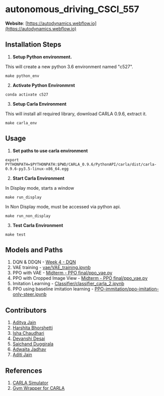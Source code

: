 # autonomous_driving_CSCI_557

**Website**: [https://autodynamics.webflow.io](https://autodynamics.webflow.io) 

## Installation Steps
1. **Setup Python environment.** 

This will create a new python 3.6 environment named "c527".

```
make python_env
```

2. **Activate Python Environmrnt**
```
conda activate c527
```

3. **Setup Carla Environment**

This will install all required library, download CARLA 0.9.6, extract it.
```
make carla_env
```
	
## Usage
1. **Set paths to use carla environment**
```
export PYTHONPATH=$PYTHONPATH:$PWD/CARLA_0.9.6/PythonAPI/carla/dist/carla-0.9.6-py3.5-linux-x86_64.egg
```

2. **Start Carla Environment**

In Display mode, starts a window
```
make run_display
``` 

In Non Display mode, must be accessed via python api.
```
make run_non_display

```

3. **Test Carla Environment**
```
make test
```

## Models and Paths
1. DQN & DDQN - [Week 4 - DQN](WEEK%204%20-%20DQN)
2. VAE training - [vae/VAE_training.ipynb](vae/VAE_training.ipynb)
3. PPO with VAE - [Midterm - PPO final/ppo_vae.py](Midterm%20-%20PPO%20final/ppo_vae.py) 
4. PPO with Cropped Image View - [Midterm - PPO final/ppo_vae.py](Midterm%20-%20PPO%20final/ppo_no_vae)
5. Imitation Learning - [Classifier/classifier_carla_2.ipynb](Classifier/classifier_carla_2.ipynb)
6. PPO using baseline imitation learning - [PPO-immitation/ppo-imitation-only-steer.ipynb](PPO-immitation/ppo-imitation-only-steer.ipynb)


## Contributors

1. [Aditya Jain](https://adityajain.me)
2. [Harshita Bhorshetti](https://github.com/HarshitaBhorshetti30)
3. [Isha Chaudhari](https://github.com/isha31)
4. [Devanshi Desai](https://github.com/DevanshiDesai)
5. [Saichand Duggirala](https://github.com/dsaichand3)
6. [Adwaita Jadhav](https://github.com/adwaita1)
7. [Aditi Jain](https://github.com/aditi1208)

## References

1. [CARLA Simulator](https://github.com/carla-simulator/carla)
2. [Gym Wrapper for CARLA](https://github.com/cjy1992/gym-carla)